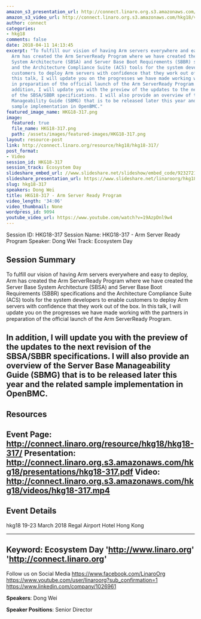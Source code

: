 ```yaml
---
amazon_s3_presentation_url: http://connect.linaro.org.s3.amazonaws.com/hkg18/presentations/hkg18-317.pdf
amazon_s3_video_url: http://connect.linaro.org.s3.amazonaws.com/hkg18/videos/hkg18-317.mp4
author: connect
categories:
- hkg18
comments: false
date: 2018-04-11 14:13:45
excerpt: "To fulfill our vision of having Arm servers everywhere and easy to deploy,
  Arm has created the Arm ServerReady Program where we have created the Server Base
  System Architecture (SBSA) and Server Base Boot Requirements (SBBR) specifications
  and the Architecture Compliance Suite (ACS) tools for the system developers to enable
  customers to deploy Arm servers with confidence that they work out of the box. In
  this talk, I will update you on the progresses we have made working with the partners
  in preparation of the official launch of the Arm ServerReady Program.\n\n \n\nIn
  addition, I will update you with the preview of the updates to the next revision
  of the SBSA/SBBR specifications. I will also provide an overview of the Server Base
  Manageability Guide (SBMG) that is to be released later this year and the related
  sample implementation in OpenBMC."
featured_image_name: HKG18-317.png
image:
  featured: true
  file_name: HKG18-317.png
  path: /assets/images/featured-images/HKG18-317.png
layout: resource-post
link: http://connect.linaro.org/resource/hkg18/hkg18-317/
post_format:
- Video
session_id: HKG18-317
session_track: Ecosystem Day
slideshare_embed_url: //www.slideshare.net/slideshow/embed_code/92327214
slideshare_presentation_url: https://www.slideshare.net/linaroorg/hkg18317-arm-server-ready-program
slug: hkg18-317
speakers: Dong Wei
title: HKG18-317 - Arm Server Ready Program
video_length: '34:06'
video_thumbnail: None
wordpress_id: 9094
youtube_video_url: https://www.youtube.com/watch?v=19AzpDnl9w4
---
```


Session ID: HKG18-317
Session Name: HKG18-317 - Arm Server Ready Program
Speaker: Dong Wei
Track: Ecosystem Day


## Session Summary
To fulfill our vision of having Arm servers everywhere and easy to deploy, Arm has created the Arm ServerReady Program where we have created the Server Base System Architecture (SBSA) and Server Base Boot Requirements (SBBR) specifications and the Architecture Compliance Suite (ACS) tools for the system developers to enable customers to deploy Arm servers with confidence that they work out of the box. In this talk, I will update you on the progresses we have made working with the partners in preparation of the official launch of the Arm ServerReady Program.

 

In addition, I will update you with the preview of the updates to the next revision of the SBSA/SBBR specifications. I will also provide an overview of the Server Base Manageability Guide (SBMG) that is to be released later this year and the related sample implementation in OpenBMC.
---------------------------------------------------
## Resources
Event Page: http://connect.linaro.org/resource/hkg18/hkg18-317/
Presentation: http://connect.linaro.org.s3.amazonaws.com/hkg18/presentations/hkg18-317.pdf
Video: http://connect.linaro.org.s3.amazonaws.com/hkg18/videos/hkg18-317.mp4
 ---------------------------------------------------
## Event Details
hkg18
19-23 March 2018 
Regal Airport Hotel Hong Kong

---------------------------------------------------
Keyword: Ecosystem Day
'http://www.linaro.org'
'http://connect.linaro.org'
---------------------------------------------------
Follow us on Social Media
https://www.facebook.com/LinaroOrg
https://www.youtube.com/user/linaroorg?sub_confirmation=1
https://www.linkedin.com/company/1026961

**Speakers**: Dong Wei

**Speaker Positions**: Senior Director